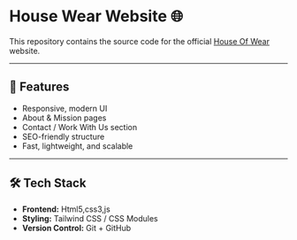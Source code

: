 # House Wear Website 🌐

This repository contains the source code for the official [House Of Wear](https://omarikas.github.io/carbs/) website.  

---

## 🚀 Features

- Responsive, modern UI
- About & Mission pages
- Contact / Work With Us section
- SEO-friendly structure
- Fast, lightweight, and scalable

---

## 🛠 Tech Stack

- **Frontend:** Html5,css3,js  
- **Styling:** Tailwind CSS / CSS Modules  
- **Version Control:** Git + GitHub  

